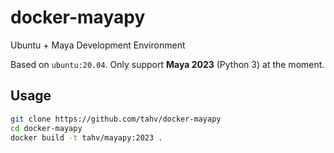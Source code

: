 # docker-mayapy

Ubuntu + Maya Development Environment

Based on `ubuntu:20.04`. Only support **Maya 2023** (Python 3) at the moment.

## Usage

```bash
git clone https://github.com/tahv/docker-mayapy
cd docker-mayapy
docker build -t tahv/mayapy:2023 .
```
